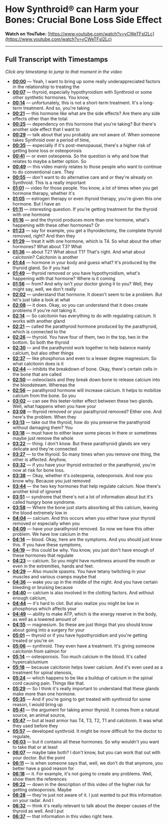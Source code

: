 # How Synthroid® can Harm your Bones: Crucial Bone Loss Side Effect

**Watch on YouTube:** [https://www.youtube.com/watch?v=yCWeTFsI2Lc](https://www.youtube.com/watch?v=yCWeTFsI2Lc)

---

## Full Transcript with Timestamps

*Click any timestamp to jump to that moment in the video*

- **[00:00](https://www.youtube.com/watch?v=yCWeTFsI2Lc&t=0s)** — Yeah, I want to bring up some really underappreciated factors in the relationship to treating the
- **[00:07](https://www.youtube.com/watch?v=yCWeTFsI2Lc&t=7s)** — thyroid, especially hypothyroidism with Synthroid or some other synthetic hormones. You know,
- **[00:14](https://www.youtube.com/watch?v=yCWeTFsI2Lc&t=14s)** — unfortunately, this is not a short-term treatment. It's a long-term treatment. And so, you're taking
- **[00:21](https://www.youtube.com/watch?v=yCWeTFsI2Lc&t=21s)** — this hormone like what are the side effects? Are there any side effects other than the total
- **[00:25](https://www.youtube.com/watch?v=yCWeTFsI2Lc&t=25s)** — dependency on this hormone that you're taking? But there's another side effect that I want to
- **[00:29](https://www.youtube.com/watch?v=yCWeTFsI2Lc&t=29s)** — talk about that you probably are not aware of. When someone takes Synthroid over a period of time,
- **[00:35](https://www.youtube.com/watch?v=yCWeTFsI2Lc&t=35s)** — especially if it's post-menopausal, there's a higher risk of getting bone loss or osteoporosis
- **[00:41](https://www.youtube.com/watch?v=yCWeTFsI2Lc&t=41s)** — or even osteopenia. So the question is why and how that relates to maybe a better option. So
- **[00:49](https://www.youtube.com/watch?v=yCWeTFsI2Lc&t=49s)** — this video mainly relates to those people who want to continue to do conventional care. They
- **[00:55](https://www.youtube.com/watch?v=yCWeTFsI2Lc&t=55s)** — don't want to do alternative care and or they're already on Synthroid. This is a really important
- **[01:01](https://www.youtube.com/watch?v=yCWeTFsI2Lc&t=61s)** — video for those people. You know, a lot of times when you get hormone therapy, whether it's
- **[01:05](https://www.youtube.com/watch?v=yCWeTFsI2Lc&t=65s)** — estrogen therapy or even thyroid therapy, you're given this one hormone. But I have an
- **[01:11](https://www.youtube.com/watch?v=yCWeTFsI2Lc&t=71s)** — interesting question. If you're getting treatment for the thyroid with one hormone
- **[01:16](https://www.youtube.com/watch?v=yCWeTFsI2Lc&t=76s)** — and the thyroid produces more than one hormone, what's happening with these other hormones? Or
- **[01:23](https://www.youtube.com/watch?v=yCWeTFsI2Lc&t=83s)** — say for example, you get a thyroidectomy, the complete thyroid removed, right? And then they
- **[01:29](https://www.youtube.com/watch?v=yCWeTFsI2Lc&t=89s)** — treat it with one hormone, which is T4. So what about the other hormones? What about T3? What
- **[01:36](https://www.youtube.com/watch?v=yCWeTFsI2Lc&t=96s)** — about T2? What about T1? That's right. And what about calcitonin? Calcitonin is another
- **[01:44](https://www.youtube.com/watch?v=yCWeTFsI2Lc&t=104s)** — hormone in your body and guess what? It's produced by the thyroid gland. So if you had
- **[01:49](https://www.youtube.com/watch?v=yCWeTFsI2Lc&t=109s)** — thyroid removed or you have hypothyroidism, what's happening with that hormone? Where is it coming
- **[01:56](https://www.youtube.com/watch?v=yCWeTFsI2Lc&t=116s)** — from? And why isn't your doctor giving it to you? Well, they might say, well, we don't really
- **[02:02](https://www.youtube.com/watch?v=yCWeTFsI2Lc&t=122s)** — understand that hormone. It doesn't seem to be a problem. But let's just take a look at what
- **[02:08](https://www.youtube.com/watch?v=yCWeTFsI2Lc&t=128s)** — it does. Okay, so you can understand that it does create problems if you're not taking it.
- **[02:14](https://www.youtube.com/watch?v=yCWeTFsI2Lc&t=134s)** — So calcitonin has everything to do with regulating calcium. It works with another gland
- **[02:21](https://www.youtube.com/watch?v=yCWeTFsI2Lc&t=141s)** — called the parathyroid hormone produced by the parathyroid, which is connected to the
- **[02:26](https://www.youtube.com/watch?v=yCWeTFsI2Lc&t=146s)** — thyroid. You have four of them, two in the top, two in the bottom. So both the thyroid
- **[02:30](https://www.youtube.com/watch?v=yCWeTFsI2Lc&t=150s)** — and the parathyroid work together to help balance mainly calcium, but also other things
- **[02:37](https://www.youtube.com/watch?v=yCWeTFsI2Lc&t=157s)** — like phosphorus and even to a lesser degree magnesium. So what calcitonin does is it
- **[02:44](https://www.youtube.com/watch?v=yCWeTFsI2Lc&t=164s)** — inhibits the breakdown of bone. Okay, there's certain cells in the bone that are called
- **[02:50](https://www.youtube.com/watch?v=yCWeTFsI2Lc&t=170s)** — osteoclasts and they break down bone to release calcium into the bloodstream. Whereas the
- **[02:56](https://www.youtube.com/watch?v=yCWeTFsI2Lc&t=176s)** — parathyroid hormone will increase calcium. It helps to mobilize calcium from the bone. So you
- **[03:02](https://www.youtube.com/watch?v=yCWeTFsI2Lc&t=182s)** — can see this teeter-totter effect between these two glands. Well, what happens when you have your
- **[03:08](https://www.youtube.com/watch?v=yCWeTFsI2Lc&t=188s)** — thyroid removed or your parathyroid removed? Either one. And here's the problem. When they
- **[03:13](https://www.youtube.com/watch?v=yCWeTFsI2Lc&t=193s)** — take out the thyroid, how do you preserve the parathyroid without damaging them? You
- **[03:18](https://www.youtube.com/watch?v=yCWeTFsI2Lc&t=198s)** — must have to either leave some pieces in there or sometimes maybe just remove the whole
- **[03:22](https://www.youtube.com/watch?v=yCWeTFsI2Lc&t=202s)** — thing. I don't know. But these parathyroid glands are very delicate and they're connected
- **[03:27](https://www.youtube.com/watch?v=yCWeTFsI2Lc&t=207s)** — to the thyroid. So many times when you remove one thing, the other is affected. Anyhow,
- **[03:32](https://www.youtube.com/watch?v=yCWeTFsI2Lc&t=212s)** — if you have your thyroid extracted or the parathyroid, you're now at risk for bone loss.
- **[03:38](https://www.youtube.com/watch?v=yCWeTFsI2Lc&t=218s)** — Okay, whether it's osteopenia, osteoporosis. And now you know why. Because you just removed
- **[03:44](https://www.youtube.com/watch?v=yCWeTFsI2Lc&t=224s)** — the two key hormones that help regulate calcium. Now there's another kind of ignored
- **[03:51](https://www.youtube.com/watch?v=yCWeTFsI2Lc&t=231s)** — syndrome that there's not a lot of information about but it's called hungry bone syndrome.
- **[03:58](https://www.youtube.com/watch?v=yCWeTFsI2Lc&t=238s)** — Where the bone just starts absorbing all this calcium, leaving the blood extremely low in
- **[04:04](https://www.youtube.com/watch?v=yCWeTFsI2Lc&t=244s)** — calcium. And this occurs when you either have your thyroid removed or especially when you
- **[04:09](https://www.youtube.com/watch?v=yCWeTFsI2Lc&t=249s)** — have your parathyroid removed. So now we have this other problem. We have low calcium in the
- **[04:14](https://www.youtube.com/watch?v=yCWeTFsI2Lc&t=254s)** — blood. Okay, here are the symptoms. And you should just know this. If you have these symptoms,
- **[04:19](https://www.youtube.com/watch?v=yCWeTFsI2Lc&t=259s)** — this could be why. You know, you just don't have enough of these hormones that regulate
- **[04:23](https://www.youtube.com/watch?v=yCWeTFsI2Lc&t=263s)** — calcium. So you might have numbness around the mouth or even in the extremities, hands and feet.
- **[04:29](https://www.youtube.com/watch?v=yCWeTFsI2Lc&t=269s)** — Also muscle spasms. You have tetany twitching in your muscles and various cramps maybe that
- **[04:36](https://www.youtube.com/watch?v=yCWeTFsI2Lc&t=276s)** — wake you up in the middle of the night. And you have certain bleeding or bruising because
- **[04:40](https://www.youtube.com/watch?v=yCWeTFsI2Lc&t=280s)** — calcium is also involved in the clotting factors. And without enough calcium,
- **[04:44](https://www.youtube.com/watch?v=yCWeTFsI2Lc&t=284s)** — it's hard to clot. But also realize you might be low in phosphorus which affects your
- **[04:49](https://www.youtube.com/watch?v=yCWeTFsI2Lc&t=289s)** — ability to make ATP, which is the energy reserve in the body, as well as a lowered amount of
- **[04:55](https://www.youtube.com/watch?v=yCWeTFsI2Lc&t=295s)** — magnesium. So these are just things that you should know about going into a surgery for your
- **[05:01](https://www.youtube.com/watch?v=yCWeTFsI2Lc&t=301s)** — thyroid or if you have hypothyroidism and you're getting treated or you're on
- **[05:06](https://www.youtube.com/watch?v=yCWeTFsI2Lc&t=306s)** — synthroid. They even have a treatment. It's giving someone calcitonin from salmon for
- **[05:14](https://www.youtube.com/watch?v=yCWeTFsI2Lc&t=314s)** — osteoporosis. Too much calcium in the blood. It's called hypercalciumium
- **[05:18](https://www.youtube.com/watch?v=yCWeTFsI2Lc&t=318s)** — because calcitonin helps lower calcium. And it's even used as a treatment for spinal stenosis,
- **[05:24](https://www.youtube.com/watch?v=yCWeTFsI2Lc&t=324s)** — which happens to be like a buildup of calcium in the spinal cord causing pain. Things like that.
- **[05:29](https://www.youtube.com/watch?v=yCWeTFsI2Lc&t=329s)** — So I think it's really important to understand that these glands make more than one hormone.
- **[05:35](https://www.youtube.com/watch?v=yCWeTFsI2Lc&t=335s)** — And if you're going to get treated with synthroid for some reason, I would bring up
- **[05:41](https://www.youtube.com/watch?v=yCWeTFsI2Lc&t=341s)** — the argument for taking armor thyroid. It comes from a natural source, an animal source,
- **[05:47](https://www.youtube.com/watch?v=yCWeTFsI2Lc&t=347s)** — but at least armor has T4, T3, T2, T1 and calcitonin. It was what they used before they
- **[05:57](https://www.youtube.com/watch?v=yCWeTFsI2Lc&t=357s)** — developed synthroid. It might be more difficult for the doctor to regulate,
- **[06:03](https://www.youtube.com/watch?v=yCWeTFsI2Lc&t=363s)** — but it contains all these hormones. So why wouldn't you want to take that or at least
- **[06:07](https://www.youtube.com/watch?v=yCWeTFsI2Lc&t=367s)** — maybe take both? I don't know, but you can work that out with your doctor. But the point
- **[06:11](https://www.youtube.com/watch?v=yCWeTFsI2Lc&t=371s)** — is when someone says that, well, we don't do that anymore, you better have a good reason for
- **[06:18](https://www.youtube.com/watch?v=yCWeTFsI2Lc&t=378s)** — it. For example, it's not going to create any problems. Well, show them the references
- **[06:22](https://www.youtube.com/watch?v=yCWeTFsI2Lc&t=382s)** — down in the description of this video of the higher risk for getting osteoporosis. Maybe
- **[06:28](https://www.youtube.com/watch?v=yCWeTFsI2Lc&t=388s)** — they're just not aware of it. I just wanted to put this information on your radar. And I
- **[06:32](https://www.youtube.com/watch?v=yCWeTFsI2Lc&t=392s)** — think it's really relevant to talk about the deeper causes of the thyroid as well. And I put
- **[06:37](https://www.youtube.com/watch?v=yCWeTFsI2Lc&t=397s)** — that information in this video right here.
